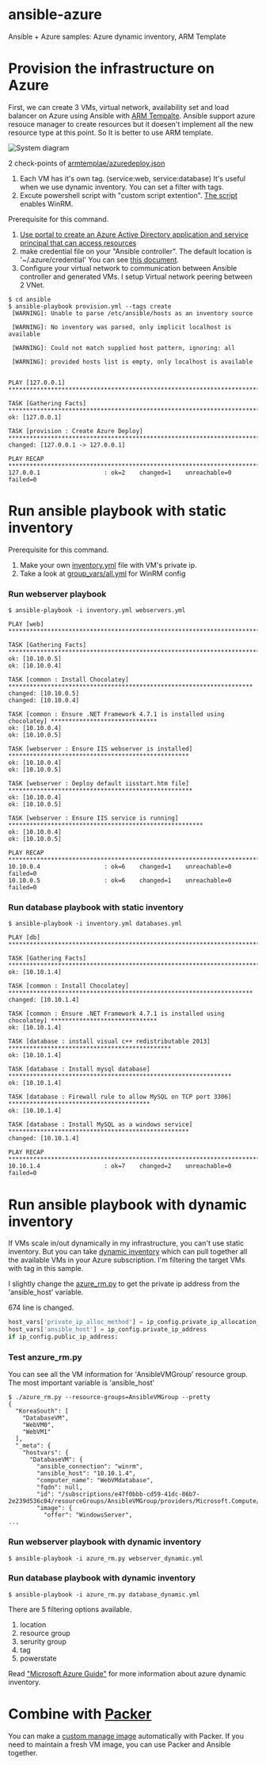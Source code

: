 # ansible-azure
Ansible + Azure samples: Azure dynamic inventory, ARM Template

# Provision the infrastructure on Azure

First, we can create 3 VMs, virtual network, availability set and load balancer on Azure using Ansible with [ARM Tempalte](https://docs.microsoft.com/en-us/azure/azure-resource-manager/resource-group-overview). Ansible support azure resouce manager to create resources but it doesen't implement all the new resource type at this point. So It is better to use ARM template. 

![System diagram](/img/azure-provisoin.jpg)

2 check-points of [armtemplae/azuredeploy.json](/armtemplate/azuredeploy.json)
1. Each VM has it's own tag. (service:web, service:database) It's useful when we use dynamic inventory. You can set a filter with tags. 
1. Excute powershell script with "custom script extention". [The script](https://raw.githubusercontent.com/ansible/ansible/devel/examples/scripts/ConfigureRemotingForAnsible.ps1) enables  WinRM.

Prerequisite for this command. 
1. [Use portal to create an Azure Active Directory application and service principal that can access resources](https://docs.microsoft.com/en-us/azure/azure-resource-manager/resource-group-create-service-principal-portal)
1. make credential file on your "Ansible controller". The default location is '~/.azure/credential' You can see [this document](http://docs.ansible.com/ansible/devel/scenario_guides/guide_azure.html#storing-in-a-file). 
1. Configure your virtual network to communication between Ansible controller and generated VMs. I setup Virtual network peering between 2 VNet. 

```
$ cd ansible
$ ansible-playbook provision.yml --tags create
 [WARNING]: Unable to parse /etc/ansible/hosts as an inventory source

 [WARNING]: No inventory was parsed, only implicit localhost is available

 [WARNING]: Could not match supplied host pattern, ignoring: all

 [WARNING]: provided hosts list is empty, only localhost is available


PLAY [127.0.0.1] ****************************************************************************************************

TASK [Gathering Facts] **********************************************************************************************
ok: [127.0.0.1]

TASK [provision : Create Azure Deploy] ******************************************************************************
changed: [127.0.0.1 -> 127.0.0.1]

PLAY RECAP **********************************************************************************************************
127.0.0.1                  : ok=2    changed=1    unreachable=0    failed=0
```

# Run ansible playbook with static inventory

Prerequisite for this command. 
1. Make your own [inventory.yml](/ansible/inventory.yml) file with VM's private ip.
1. Take a look at [group_vars/all.yml](/group_vars/all.yml) for WinRM config

### Run webserver playbook
```
$ ansible-playbook -i inventory.yml webservers.yml

PLAY [web] *********************************************************************************************

TASK [Gathering Facts] *********************************************************************************
ok: [10.10.0.5]
ok: [10.10.0.4]

TASK [common : Install Chocolatey] *********************************************************************
changed: [10.10.0.5]
changed: [10.10.0.4]

TASK [common : Ensure .NET Framework 4.7.1 is installed using chocolatey] ******************************
ok: [10.10.0.4]
ok: [10.10.0.5]

TASK [webserver : Ensure IIS webserver is installed] ***************************************************
ok: [10.10.0.4]
ok: [10.10.0.5]

TASK [webserver : Deploy default iisstart.htm file] ****************************************************
ok: [10.10.0.4]
ok: [10.10.0.5]

TASK [webserver : Ensure IIS service is running] *******************************************************
ok: [10.10.0.4]
ok: [10.10.0.5]

PLAY RECAP *********************************************************************************************
10.10.0.4                  : ok=6    changed=1    unreachable=0    failed=0
10.10.0.5                  : ok=6    changed=1    unreachable=0    failed=0

```

### Run database playbook with static inventory
```
$ ansible-playbook -i inventory.yml databases.yml

PLAY [db] **********************************************************************************************

TASK [Gathering Facts] *********************************************************************************
ok: [10.10.1.4]

TASK [common : Install Chocolatey] *********************************************************************
changed: [10.10.1.4]

TASK [common : Ensure .NET Framework 4.7.1 is installed using chocolatey] ******************************
ok: [10.10.1.4]

TASK [database : install visual c++ redistributable 2013] **********************************************
ok: [10.10.1.4]

TASK [database : Install mysql database] ***************************************************************
ok: [10.10.1.4]

TASK [database : Firewall rule to allow MySQL on TCP port 3306] ****************************************
ok: [10.10.1.4]

TASK [database : Install MySQL as a windows service] ***************************************************
changed: [10.10.1.4]

PLAY RECAP *********************************************************************************************
10.10.1.4                  : ok=7    changed=2    unreachable=0    failed=0

```

# Run ansible playbook with dynamic inventory 

If VMs scale in/out dynamically in  my infrastructure, you can't use static inventory. But you can take [dynamic inventory](http://docs.ansible.com/ansible/latest/user_guide/intro_dynamic_inventory.html) which can pull together all the available VMs in your Azure subscription. I'm filtering the target VMs with tag in this sample. 

I slightly change the [azure_rm.py](https://github.com/ansible/ansible/blob/devel/contrib/inventory/azure_rm.py) to get the private ip address from the 'ansible_host' variable. 

674 line is changed.
```python
host_vars['private_ip_alloc_method'] = ip_config.private_ip_allocation_method
host_vars['ansible_host'] = ip_config.private_ip_address
if ip_config.public_ip_address:
```

### Test anzure_rm.py
You can see all the VM information for 'AnsibleVMGroup' resource group. The most important variable is 'ansible_host'
```
$ ./azure_rm.py --resource-groups=AnsibleVMGroup --pretty
{
  "KoreaSouth": [
    "DatabaseVM",
    "WebVM0",
    "WebVM1"
  ],
  "_meta": {
    "hostvars": {
      "DatabaseVM": {
        "ansible_connection": "winrm",
        "ansible_host": "10.10.1.4",
        "computer_name": "WebVMdatabase",
        "fqdn": null,
        "id": "/subscriptions/e47f0bbb-cd59-41dc-86b7-2e239d536c04/resourceGroups/AnsibleVMGroup/providers/Microsoft.Compute/virtualMachines/DatabaseVM",
        "image": {
          "offer": "WindowsServer",
...
```

### Run webserver playbook with dynamic inventory

```
$ ansible-playbook -i azure_rm.py webserver_dynamic.yml
```

### Run database playbook with dynamic inventory

```
$ ansible-playbook -i azure_rm.py database_dynamic.yml
```
There are 5 filtering options available.
1. location
1. resource group
1. serurity group
1. tag
1. powerstate

Read ["Microsoft Azure Guide"](http://docs.ansible.com/ansible/latest/scenario_guides/guide_azure.html) for more information about azure dynamic inventory. 

# Combine with [Packer](https://www.packer.io/)

You can make a [custom manage image](https://docs.microsoft.com/en-us/azure/virtual-machines/windows/create-vm-generalized-managed) automatically with Packer. If you need to maintain a fresh VM image, you can use Packer and Ansible together. 



